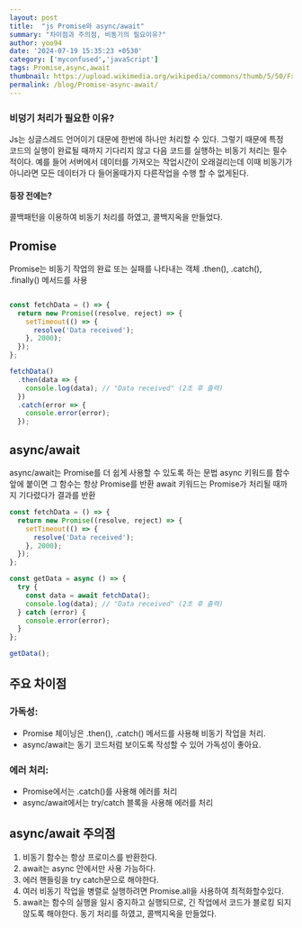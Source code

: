 ```yaml
---
layout: post
title:  "js Promise와 async/await"
summary: "차이점과 주의점, 비동기의 필요이유?"
author: yoo94
date: '2024-07-19 15:35:23 +0530'
category: ['myconfused','javaScript']
tags: Promise,async,await
thumbnail: https://upload.wikimedia.org/wikipedia/commons/thumb/5/50/Fxemoji_u2049.svg/255px-Fxemoji_u2049.svg.png
permalink: /blog/Promise-async-await/
---
```

### 비덩기 처리가 필요한 이유?

Js는 싱글스레드 언어이기 대문에 한번에 하나만 처리할 수 있다.
그렇기 때문에 특정 코드의 실행이 완료될 때까지 기다리지 않고 다음 코드를 실행하는 비동기 처리는 필수적이다.
예를 들어 서버에서 데이터를 가져오는 작업시간이 오래걸리는데 이때 비동기가 아니라면 모든 데이터가 다 들어올때가지 다른작업을 수행 할 수 없게된다.

#### 등장 전에는?
콜백패턴을 이용하여 비동기 처리를 하였고, 콜백지옥을 만들었다.

## Promise
Promise는 비동기 작업의 완료 또는 실패를 나타내는 객체
.then(), .catch(), .finally() 메서드를 사용

```javascript

const fetchData = () => {
  return new Promise((resolve, reject) => {
    setTimeout(() => {
      resolve('Data received');
    }, 2000);
  });
};

fetchData()
  .then(data => {
    console.log(data); // "Data received" (2초 후 출력)
  })
  .catch(error => {
    console.error(error);
  });
```

## async/await
async/await는 Promise를 더 쉽게 사용할 수 있도록 하는 문법
async 키워드를 함수 앞에 붙이면 그 함수는 항상 Promise를 반환
await 키워드는 Promise가 처리될 때까지 기다렸다가 결과를 반환

```javascript
const fetchData = () => {
  return new Promise((resolve, reject) => {
    setTimeout(() => {
      resolve('Data received');
    }, 2000);
  });
};

const getData = async () => {
  try {
    const data = await fetchData();
    console.log(data); // "Data received" (2초 후 출력)
  } catch (error) {
    console.error(error);
  }
};

getData();
```

## 주요 차이점

### 가독성:
- Promise 체이닝은 .then(), .catch() 메서드를 사용해 비동기 작업을 처리.
- async/await는 동기 코드처럼 보이도록 작성할 수 있어 가독성이 좋아요.

### 에러 처리:
- Promise에서는 .catch()를 사용해 에러를 처리
- async/await에서는 try/catch 블록을 사용해 에러를 처리

## async/await 주의점
1. 비동기 함수는 항상 프로미스를 반환한다.
2. await는 async 안에서만 사용 가능하다.
3. 에러 핸들링을 try catch문으로 해야한다.
4. 여러 비동기 작업을 병렬로 실행하려면 Promise.all을 사용하여 최적화할수있다.
5. await는 함수의 실행을 일시 중지하고 실행되므로, 긴 작업에서 코드가 블로킹 되지않도록 해야한다.
   동기 처리를 하였고, 콜백지옥을 만들었다.

###